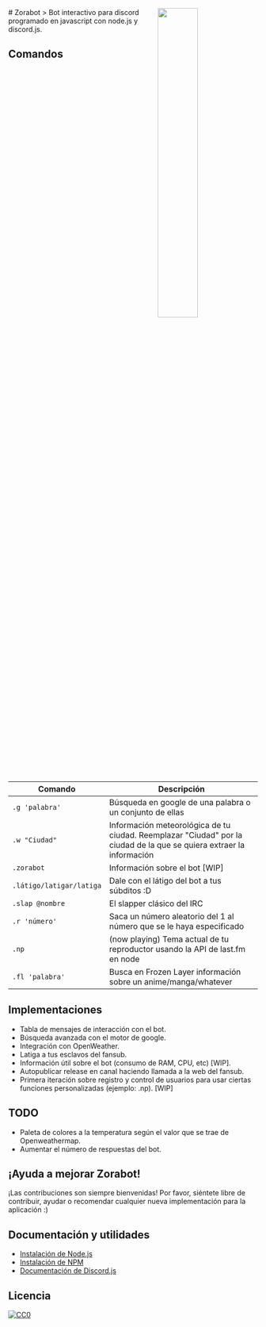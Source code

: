 <img src="http://i.imgur.com/uHETUca.png" align="right" width="40%" />
# Zorabot
> Bot interactivo para discord programado en javascript con node.js y discord.js.

## Comandos

| Comando | Descripción |
|---|---|
| `.g 'palabra'` | Búsqueda en google de una palabra o un conjunto de ellas |
| `.w "Ciudad"` | Información meteorológica de tu ciudad. Reemplazar "Ciudad" por la ciudad de la que se quiera extraer la información |
| `.zorabot` | Información sobre el bot [WIP] |
| `.látigo/latigar/latiga` | Dale con el látigo del bot a tus súbditos :D |
| `.slap @nombre` | El slapper clásico del IRC |
| `.r 'número'` | Saca un número aleatorio del 1 al número que se le haya especificado |
| `.np` | (now playing) Tema actual de tu reproductor usando la API de last.fm en node |
| `.fl 'palabra'` | Busca en Frozen Layer información sobre un anime/manga/whatever |

## Implementaciones
- Tabla de mensajes de interacción con el bot.
- Búsqueda avanzada con el motor de google.
- Integración con OpenWeather.
- Latiga a tus esclavos del fansub.
- Información útil sobre el bot (consumo de RAM, CPU, etc) [WIP].
- Autopublicar release en canal haciendo llamada a la web del fansub.
- Primera iteración sobre registro y control de usuarios para usar ciertas funciones personalizadas (ejemplo: .np). [WIP]

## TODO
- Paleta de colores a la temperatura según el valor que se trae de Openweathermap.
- Aumentar el número de respuestas del bot.

## ¡Ayuda a mejorar Zorabot!
¡Las contribuciones son siempre bienvenidas!
Por favor, siéntete libre de contribuir, ayudar o recomendar cualquier nueva implementación para la aplicación :)

## Documentación y utilidades
- [Instalación de Node.js](https://nodejs.org/en/)
- [Instalación de NPM](https://www.npmjs.com/)
- [Documentación de Discord.js](https://discord.js.org/#/docs/main/10.0.1/general/welcome)


## Licencia
[![CC0](https://www.gnu.org/graphics/gplv3-127x51.png)](https://www.gnu.org/licenses/quick-guide-gplv3.html)
